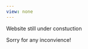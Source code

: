 ```yaml
---
view: none
---
```


Website still under constuction

Sorry for any inconvience!

[1]: http://johan-nordberg.com
[2]: http://opensource.org/licenses/MIT
